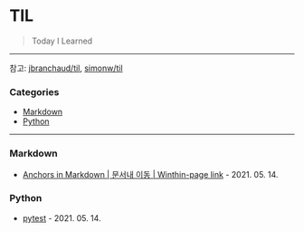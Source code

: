 # TIL

> Today I Learned


---

참고: [jbranchaud/til](https://github.com/jbranchaud/til), [simonw/til](https://github.com/simonw/til)

### Categories
* [Markdown](#markdown)
* [Python](#python)


---
### Markdown
* [Anchors in Markdown | 문서내 이동 | Winthin-page link](https://github.com/AaronSeunghi/TIL/blob/main/markdown/move_at_same_page.md) - 2021. 05. 14.


### Python
- [pytest](python/pytest.md) - 2021. 05. 14.
